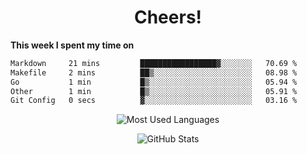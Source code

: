 <h1 align="center">Cheers!</h1>

**This week I spent my time on**
<!--START_SECTION:waka-->

```txt
Markdown     21 mins         █████████████████▓░░░░░░░   70.69 %
Makefile     2 mins          ██▒░░░░░░░░░░░░░░░░░░░░░░   08.98 %
Go           1 min           █▒░░░░░░░░░░░░░░░░░░░░░░░   05.94 %
Other        1 min           █▒░░░░░░░░░░░░░░░░░░░░░░░   05.91 %
Git Config   0 secs          ▓░░░░░░░░░░░░░░░░░░░░░░░░   03.16 %
```

<!--END_SECTION:waka-->

<p align="center"><img src="https://github-readme-stats.vercel.app/api/top-langs/?username=thnkrn&layout=compact&hide=html&theme=tokyonight" alt="Most Used Languages" /></p>

<p align="center"><img src="https://github-readme-stats.vercel.app/api?username=thnkrn&show_icons=true&count_private=true&theme=tokyonight" alt="GitHub Stats" /></p>

<!-- <p align="center"><a href="https://wakatime.com"><img src="https://wakatime.com/share/@thnkrn/40092326-d1bd-471b-89da-9a7c63939402.png" /></p>
 -->
